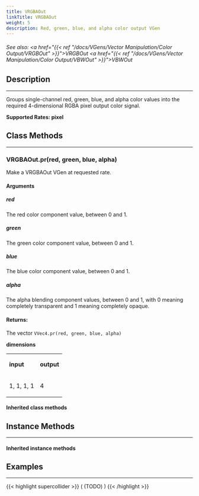```yaml
---
title: VRGBAOut
linkTitle: VRGBAOut
weight: 5
description: Red, green, blue, and alpha color output VGen
---
```

<!-- generated file, please edit the original .schelp file(in the Scintillator repository) and then run schelpToMarkDown.scdscript to regenerate. -->
###### See also: <a href="{{< ref "/docs/VGens/Vector Manipulation/Color Output/VRGBOut" >}}">VRGBOut</a> <a href="{{< ref "/docs/VGens/Vector Manipulation/Color Output/VBWOut" >}}">VBWOut</a> 



## Description
---



Groups single-channel red, green, blue, and alpha color values into the required 4-dimensional RGBA pixel output color signal.



<strong>Supported Rates: pixel</strong>



## Class Methods
---



### VRGBAOut.pr(red, green, blue, alpha)



Make a VRGBAOut VGen at requested rate.



#### Arguments

##### red



The red color component value, between 0 and 1.



##### green



The green color component value, between 0 and 1.



##### blue



The blue color component value, between 0 and 1.



##### alpha



The alpha blending component values, between 0 and 1, with 0 meaning completely transparent and 1 meaning completely opaque.





#### Returns:



The vector <code>VVec4.pr(red, green, blue, alpha)</code>



<strong>dimensions</strong>


<table>
<tr><td>

<strong>input</strong>

</td><td>

<strong>output</strong>

</td></tr>
<tr><td>

1, 1, 1, 1

</td><td>

4

</td></tr>

</table>


#### Inherited class methods



## Instance Methods
---



#### Inherited instance methods



## Examples
---



{{< highlight supercollider >}}
(
(TODO)
)
{{< /highlight >}}





